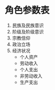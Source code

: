 # 角色参数表

1. 民族及民族意识
2. 阶级及阶级意识
3. 宗教信仰
4. 政治立场
5. 经济状况
    - 个人资产
    - 劳动收入
    - 个人支出
    - 非劳动收入
    - 生产支出
